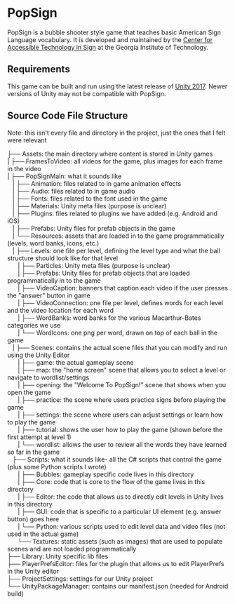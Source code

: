 # PopSign

PopSign is a bubble shooter style game that teaches basic American Sign Language vocabulary. It is developed and maintained by the [Center for Accessible Technology in Sign](http://cats.gatech.edu/) at the Georgia Institute of Technology.

## Requirements

This game can be built and run using the latest release of [Unity 2017](https://unity3d.com/get-unity/download/archive). Newer versions of Unity may not be compatible with PopSign.  

## Source Code File Structure

Note: this isn't every file and directory in the project, just the ones that I felt were relevant

├── Assets: the main directory where content is stored in Unity games  
| ├── FramesToVideo: all videos for the game, plus images for each frame in the video  
| ├── PopSignMain: what it sounds like  
&nbsp;&nbsp;&nbsp;| ├── Animation: files related to in game animation effects  
&nbsp;&nbsp;&nbsp;| ├── Audio: files related to in game audio  
&nbsp;&nbsp;&nbsp;| ├── Fonts: files related to the font used in the game  
&nbsp;&nbsp;&nbsp;| ├── Materials: Unity meta files (purpose is unclear)  
&nbsp;&nbsp;&nbsp;| ├── Plugins: files related to plugins we have added (e.g. Android and iOS)  
&nbsp;&nbsp;&nbsp;| ├── Prefabs: Unity files for prefab objects in the game  
&nbsp;&nbsp;&nbsp;| └── Resources: assets that are loaded in to the game programmatically (levels, word banks, icons, etc.)  
&nbsp;&nbsp;&nbsp;| ├── Levels: one file per level, defining the level type and what the ball structure should look like for that level  
&nbsp;&nbsp;&nbsp;&nbsp;&nbsp;&nbsp;| ├── Particles: Unity meta files (purpose is unclear)  
&nbsp;&nbsp;&nbsp;&nbsp;&nbsp;&nbsp;| ├── Prefabs: Unity files for prefab objects that are loaded programmatically in to the game  
&nbsp;&nbsp;&nbsp;&nbsp;&nbsp;&nbsp;| ├── VideoCaption: banners that caption each video if the user presses the "answer" button in game  
&nbsp;&nbsp;&nbsp;&nbsp;&nbsp;&nbsp;| ├── VideoConnection: one file per level, defines words for each level and the video location for each word  
&nbsp;&nbsp;&nbsp;&nbsp;&nbsp;&nbsp;| ├── WordBanks: word banks for the various Macarthur-Bates categories we use  
&nbsp;&nbsp;&nbsp;&nbsp;&nbsp;&nbsp;| └── WordIcons: one png per word, drawn on top of each ball in the game  
&nbsp;&nbsp;&nbsp;| ├── Scenes: contains the actual scene files that you can modify and run using the Unity Editor  
&nbsp;&nbsp;&nbsp;&nbsp;&nbsp;&nbsp;| ├── game: the actual gameplay scene  
&nbsp;&nbsp;&nbsp;&nbsp;&nbsp;&nbsp;| ├── map: the "home screen" scene that allows you to select a level or navigate to wordlist/settings  
&nbsp;&nbsp;&nbsp;&nbsp;&nbsp;&nbsp;| ├── opening: the "Welcome To PopSign!" scene that shows when you open the game  
&nbsp;&nbsp;&nbsp;&nbsp;&nbsp;&nbsp;| ├── practice: the scene where users practice signs before playing the game  
&nbsp;&nbsp;&nbsp;&nbsp;&nbsp;&nbsp;| ├── settings: the scene where users can adjust settings or learn how to play the game  
&nbsp;&nbsp;&nbsp;&nbsp;&nbsp;&nbsp;| ├── tutorial: shows the user how to play the game (shown before the first attempt at level 1)  
&nbsp;&nbsp;&nbsp;&nbsp;&nbsp;&nbsp;| └── wordlist: allows the user to review all the words they have learned so far in the game  
&nbsp;&nbsp;&nbsp;├── Scripts: what it sounds like- all the C# scripts that control the game (plus some Python scripts I wrote)  
&nbsp;&nbsp;&nbsp;&nbsp;&nbsp;&nbsp;| ├── Bubbles: gameplay specific code lives in this directory  
&nbsp;&nbsp;&nbsp;&nbsp;&nbsp;&nbsp;| ├── Core: code that is core to the flow of the game lives in this directory  
&nbsp;&nbsp;&nbsp;&nbsp;&nbsp;&nbsp;| ├── Editor: the code that allows us to directly edit levels in Unity lives in this directory  
&nbsp;&nbsp;&nbsp;&nbsp;&nbsp;&nbsp;| ├── GUI: code that is specific to a particular UI element (e.g. answer button) goes here  
&nbsp;&nbsp;&nbsp;&nbsp;&nbsp;&nbsp;| └── Python: various scripts used to edit level data and video files (not used in the actual game)  
&nbsp;&nbsp;&nbsp;&nbsp;&nbsp;&nbsp;└── Textures: static assets (such as images) that are used to populate scenes and are not loaded programmatically  
├── Library: Unity specific lib files  
├── PlayerPrefsEditor: files for the plugin that allows us to edit PlayerPrefs in the Unity editor  
├── ProjectSettings: settings for our Unity project  
└── UnityPackageManager: contains our manifest.json (needed for Android build)  
